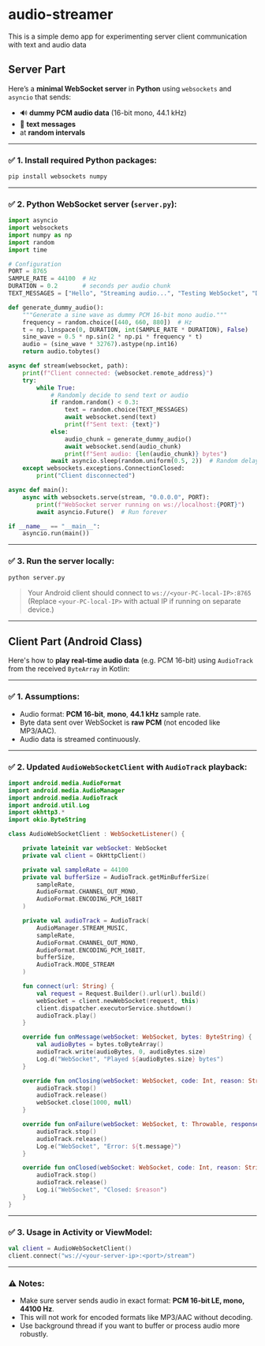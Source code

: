 # audio-streamer
This is a simple demo app for experimenting server client communication with text and audio data


## Server Part

Here’s a **minimal WebSocket server** in **Python** using `websockets` and `asyncio` that sends:

* 🔊 **dummy PCM audio data** (16-bit mono, 44.1 kHz)
* 💬 **text messages**
* at **random intervals**

---

### ✅ 1. **Install required Python packages**:

```bash
pip install websockets numpy
```

---

### ✅ 2. **Python WebSocket server (`server.py`)**:

```python
import asyncio
import websockets
import numpy as np
import random
import time

# Configuration
PORT = 8765
SAMPLE_RATE = 44100  # Hz
DURATION = 0.2       # seconds per audio chunk
TEXT_MESSAGES = ["Hello", "Streaming audio...", "Testing WebSocket", "Dummy message"]

def generate_dummy_audio():
    """Generate a sine wave as dummy PCM 16-bit mono audio."""
    frequency = random.choice([440, 660, 880])  # Hz
    t = np.linspace(0, DURATION, int(SAMPLE_RATE * DURATION), False)
    sine_wave = 0.5 * np.sin(2 * np.pi * frequency * t)
    audio = (sine_wave * 32767).astype(np.int16)
    return audio.tobytes()

async def stream(websocket, path):
    print(f"Client connected: {websocket.remote_address}")
    try:
        while True:
            # Randomly decide to send text or audio
            if random.random() < 0.3:
                text = random.choice(TEXT_MESSAGES)
                await websocket.send(text)
                print(f"Sent text: {text}")
            else:
                audio_chunk = generate_dummy_audio()
                await websocket.send(audio_chunk)
                print(f"Sent audio: {len(audio_chunk)} bytes")
            await asyncio.sleep(random.uniform(0.5, 2))  # Random delay
    except websockets.exceptions.ConnectionClosed:
        print("Client disconnected")

async def main():
    async with websockets.serve(stream, "0.0.0.0", PORT):
        print(f"WebSocket server running on ws://localhost:{PORT}")
        await asyncio.Future()  # Run forever

if __name__ == "__main__":
    asyncio.run(main())
```

---

### ✅ 3. **Run the server locally**:

```bash
python server.py
```

> Your Android client should connect to `ws://<your-PC-local-IP>:8765`
> (Replace `<your-PC-local-IP>` with actual IP if running on separate device.)

---

## Client Part (Android Class)

Here's how to **play real-time audio data** (e.g. PCM 16-bit) using `AudioTrack` from the received `ByteArray` in Kotlin:

---

### ✅ 1. **Assumptions**:

* Audio format: **PCM 16-bit**, **mono**, **44.1 kHz** sample rate.
* Byte data sent over WebSocket is **raw PCM** (not encoded like MP3/AAC).
* Audio data is streamed continuously.

---

### ✅ 2. **Updated `AudioWebSocketClient` with `AudioTrack` playback**:

```kotlin
import android.media.AudioFormat
import android.media.AudioManager
import android.media.AudioTrack
import android.util.Log
import okhttp3.*
import okio.ByteString

class AudioWebSocketClient : WebSocketListener() {

    private lateinit var webSocket: WebSocket
    private val client = OkHttpClient()

    private val sampleRate = 44100
    private val bufferSize = AudioTrack.getMinBufferSize(
        sampleRate,
        AudioFormat.CHANNEL_OUT_MONO,
        AudioFormat.ENCODING_PCM_16BIT
    )

    private val audioTrack = AudioTrack(
        AudioManager.STREAM_MUSIC,
        sampleRate,
        AudioFormat.CHANNEL_OUT_MONO,
        AudioFormat.ENCODING_PCM_16BIT,
        bufferSize,
        AudioTrack.MODE_STREAM
    )

    fun connect(url: String) {
        val request = Request.Builder().url(url).build()
        webSocket = client.newWebSocket(request, this)
        client.dispatcher.executorService.shutdown()
        audioTrack.play()
    }

    override fun onMessage(webSocket: WebSocket, bytes: ByteString) {
        val audioBytes = bytes.toByteArray()
        audioTrack.write(audioBytes, 0, audioBytes.size)
        Log.d("WebSocket", "Played ${audioBytes.size} bytes")
    }

    override fun onClosing(webSocket: WebSocket, code: Int, reason: String) {
        audioTrack.stop()
        audioTrack.release()
        webSocket.close(1000, null)
    }

    override fun onFailure(webSocket: WebSocket, t: Throwable, response: Response?) {
        audioTrack.stop()
        audioTrack.release()
        Log.e("WebSocket", "Error: ${t.message}")
    }

    override fun onClosed(webSocket: WebSocket, code: Int, reason: String) {
        audioTrack.stop()
        audioTrack.release()
        Log.i("WebSocket", "Closed: $reason")
    }
}
```

---

### ✅ 3. **Usage in Activity or ViewModel**:

```kotlin
val client = AudioWebSocketClient()
client.connect("ws://<your-server-ip>:<port>/stream")
```

---

### ⚠️ Notes:

* Make sure server sends audio in exact format: **PCM 16-bit LE, mono, 44100 Hz**.
* This will not work for encoded formats like MP3/AAC without decoding.
* Use background thread if you want to buffer or process audio more robustly.
